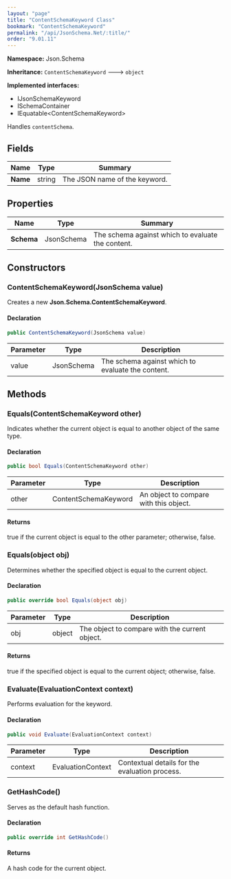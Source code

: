 ```yaml
---
layout: "page"
title: "ContentSchemaKeyword Class"
bookmark: "ContentSchemaKeyword"
permalink: "/api/JsonSchema.Net/:title/"
order: "9.01.11"
---
```

**Namespace:** Json.Schema

**Inheritance:**
`ContentSchemaKeyword`
 🡒 
`object`

**Implemented interfaces:**

- IJsonSchemaKeyword
- ISchemaContainer
- IEquatable\<ContentSchemaKeyword\>

Handles `contentSchema`.

## Fields

| Name | Type | Summary |
|---|---|---|
| **Name** | string | The JSON name of the keyword. |
## Properties

| Name | Type | Summary |
|---|---|---|
| **Schema** | JsonSchema | The schema against which to evaluate the content. |
## Constructors

### ContentSchemaKeyword(JsonSchema value)

Creates a new **Json.Schema.ContentSchemaKeyword**.

#### Declaration

```c#
public ContentSchemaKeyword(JsonSchema value)
```
| Parameter | Type | Description |
|---|---|---|
| value | JsonSchema | The schema against which to evaluate the content. |

## Methods

### Equals(ContentSchemaKeyword other)

Indicates whether the current object is equal to another object of the same type.

#### Declaration

```c#
public bool Equals(ContentSchemaKeyword other)
```
| Parameter | Type | Description |
|---|---|---|
| other | ContentSchemaKeyword | An object to compare with this object. |

#### Returns

true if the current object is equal to the <paramref name="other">other</paramref> parameter; otherwise, false.

### Equals(object obj)

Determines whether the specified object is equal to the current object.

#### Declaration

```c#
public override bool Equals(object obj)
```
| Parameter | Type | Description |
|---|---|---|
| obj | object | The object to compare with the current object. |

#### Returns

true if the specified object  is equal to the current object; otherwise, false.

### Evaluate(EvaluationContext context)

Performs evaluation for the keyword.

#### Declaration

```c#
public void Evaluate(EvaluationContext context)
```
| Parameter | Type | Description |
|---|---|---|
| context | EvaluationContext | Contextual details for the evaluation process. |

### GetHashCode()

Serves as the default hash function.

#### Declaration

```c#
public override int GetHashCode()
```

#### Returns

A hash code for the current object.

